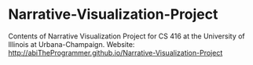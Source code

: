 # Narrative-Visualization-Project
Contents of Narrative Visualization Project for CS 416 at the University of Illinois at Urbana-Champaign. 
Website: http://abiTheProgrammer.github.io/Narrative-Visualization-Project
